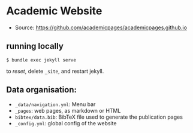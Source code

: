 # Academic Website

  - Source: https://github.com/academicpages/academicpages.github.io

## running locally

```
$ bundle exec jekyll serve
```

to _reset_, delete `_site`, and restart jekyll.


## Data organisation:

  - `_data/navigation.yml`: Menu bar
  - `_pages`: web pages, as markdown or HTML
  - `bibtex/data.bib`: BibTeX file used to generate the publication pages
  - `_config.yml`: global config of the website


